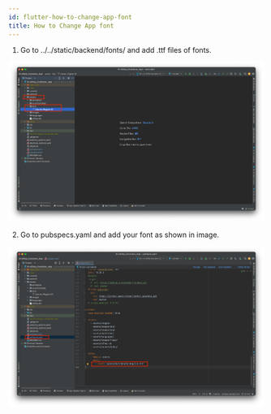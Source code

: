 ```yaml
---
id: flutter-how-to-change-app-font
title: How to Change App font
---
```

1. Go to ../../static/backend/fonts/ and add .ttf files of fonts.

![eShop](/img/font.png)

2. Go to pubspecs.yaml and add your font as shown in image.

![eShop](/img/font2.png) 